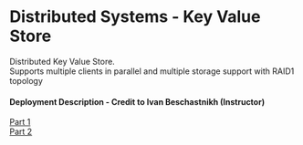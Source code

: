 # Distributed Systems - Key Value Store

Distributed Key Value Store.<br>Supports multiple clients in parallel and multiple storage support with RAID1 topology<br>

<h4>Deployment Description - Credit to Ivan Beschastnikh (Instructor)</h4>
<a href="https://www.cs.ubc.ca/~bestchai/teaching/cs416_2020w2/assign5/index.html">Part 1</a><br>
<a href="https://www.cs.ubc.ca/~bestchai/teaching/cs416_2020w2/assign6/index.html">Part 2</a>
